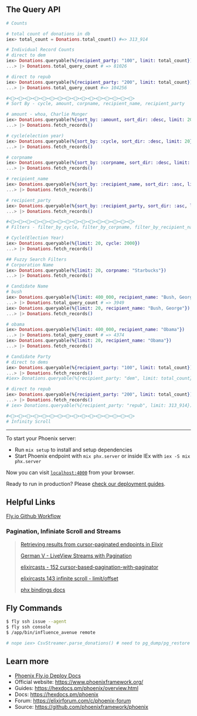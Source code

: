 
## The Query API
```elixir
# Counts

# total count of donations in db
iex> total_count = Donations.total_count() #=> 313_914

# Individual Record Counts
# direct to dem
iex> Donations.queryable(%{recipient_party: "100", limit: total_count}) 
...> |> Donations.total_query_count # => 81026

# direct to repub
iex> Donations.queryable(%{recipient_party: "200", limit: total_count}) 
...> |> Donations.total_query_count #=> 104256

#<><><><><><><><><><><><><><><><>
# Sort By - cycle, amount, corpname, recipient_name, recipient_party

# amount - whoa, Charlie Munger
iex> Donations.queryable(%{sort_by: :amount, sort_dir: :desc, limit: 20}) 
...> |> Donations.fetch_records()

# cycle(election year)
iex> Donations.queryable(%{sort_by: :cycle, sort_dir: :desc, limit: 20}) 
...> |> Donations.fetch_records()

# corpname
iex> Donations.queryable(%{sort_by: :corpname, sort_dir: :desc, limit: 20}) 
...> |> Donations.fetch_records()

# recipient_name
iex> Donations.queryable(%{sort_by: :recipient_name, sort_dir: :asc, limit: 20})
...> |> Donations.fetch_records()

# recipient_party
iex> Donations.queryable(%{sort_by: :recipient_party, sort_dir: :asc, limit: 20})
...> |> Donations.fetch_records()

#<><><><><><><><><><><><><><><><>
# Filters - filter_by_cycle, filter_by_corpname, filter_by_recipient_name & filter_by_recipient_party

# Cycle(Election Year)
iex> Donations.queryable(%{limit: 20, cycle: 2000}) 
...> |> Donations.fetch_records()

## Fuzzy Search Filters
# Corporation Name
iex> Donations.queryable(%{limit: 20, corpname: "Starbucks"}) 
...> |> Donations.fetch_records()

# Candidate Name
# bush
iex> Donations.queryable(%{limit: 400_000, recipient_name: "Bush, George"})
...> |> Donations.total_query_count # => 3949
iex> Donations.queryable(%{limit: 20, recipient_name: "Bush, George"})
...> |> Donations.fetch_records()

# obama
iex> Donations.queryable(%{limit: 400_000, recipient_name: "Obama"})
...> |> Donations.total_query_count # => 4374
iex> Donations.queryable(%{limit: 20, recipient_name: "Obama"})
...> |> Donations.fetch_records()

# Candidate Party
# direct to dems
iex> Donations.queryable(%{recipient_party: "100", limit: total_count})
...> |> Donations.fetch_records()
#iex> Donations.queryable(%{recipient_party: "dem", limit: total_count})

# direct to repub
iex> Donations.queryable(%{recipient_party: "200", limit: total_count})
...> |> Donations.fetch_records()
# iex> Donations.queryable(%{recipient_party: "repub", limit: 313_914})

#<><><><><><><><><><><><><><><><>
# Infinity Scroll


```

---
To start your Phoenix server:

  * Run `mix setup` to install and setup dependencies
  * Start Phoenix endpoint with `mix phx.server` or inside IEx with `iex -S mix phx.server`

Now you can visit [`localhost:4000`](http://localhost:4000) from your browser.

Ready to run in production? Please [check our deployment guides](https://hexdocs.pm/phoenix/deployment.html).

## Helpful Links
[Fly.io Github Workflow](https://fly.io/phoenix-files/github-actions-for-elixir-ci/)

### Pagination, Infiniate Scroll and Streams
> [Retrieving results from cursor-paginated endpoints in Elixir](https://www.coletiv.com/blog/retrieving-results-cursor-paginated-endpoints-elixir/)
>
> [German V - LiveView Streams with Pagination](https://www.youtube.com/watch?v=oR88yGtw89w)
> 
> [elixircasts - 152 cursor-based-pagination-with-paginator](https://elixircasts.io/cursor-based-pagination-with-paginator)
> 
> [elixircasts 143 infinite scroll - limit/offset](https://elixircasts.io/infinite-scroll-with-liveview)
>
> [phx bindings docs](https://hexdocs.pm/phoenix_live_view/bindings.html)

## Fly Commands
```bash
$ fly ssh issue --agent
$ fly ssh console
$ /app/bin/influence_avenue remote

# nope iex> CsvStreamer.parse_donations() # need to pg_dump/pg_restore on fly
```



## Learn more

  * [Phoenix Fly.io Deploy Docs](https://github.com/phoenixframework/phoenix/blob/main/guides/deployment/fly.md)
  * Official website: https://www.phoenixframework.org/
  * Guides: https://hexdocs.pm/phoenix/overview.html
  * Docs: https://hexdocs.pm/phoenix
  * Forum: https://elixirforum.com/c/phoenix-forum
  * Source: https://github.com/phoenixframework/phoenix
